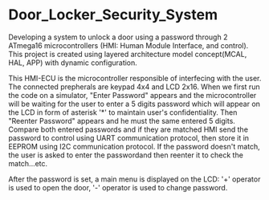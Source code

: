 # Door_Locker_Security_System

Developing a system to unlock a door using a password through 2 ATmega16 microcontrollers (HMI: Human Module Interface, and control). 
This project is created using layered architecture model concept(MCAL, HAL, APP) with dynamic configuration.

This HMI-ECU is the microcontroller responsible of interfecing with the user. The connected prepherals are keypad 4x4 and LCD 2x16.
When we first run the code on a simulator, "Enter Password" appears and the microcontroller will be waiting for the user to enter a 5 digits password which will appear 
on the LCD in form of asterisk '*' to maintain user's confidentiality. 
Then "Reenter Password" appears and he must the same entered 5 digits.
Compare both entered passwords and if they are matched HMI send the password to control using UART communication protocol, then store it in EEPROM using I2C communication protocol.
If the password doesn't match, the user is asked to enter the passwordand then reenter it to check the match...etc.

After the password is set, a main menu is displayed on the LCD: '+' operator is used to open the door, '-' operator is used to change password.





